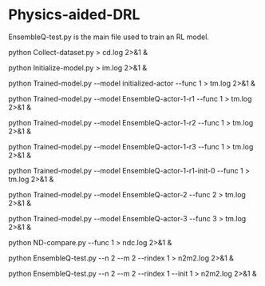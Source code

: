 # Physics-aided-DRL

EnsembleQ-test.py is the main file used to train an RL model.


python Collect-dataset.py > cd.log 2>&1 &

python Initialize-model.py > im.log 2>&1 &

python Trained-model.py --model initialized-actor --func 1 > tm.log 2>&1 &

python Trained-model.py --model EnsembleQ-actor-1-r1 --func 1 > tm.log 2>&1 &

python Trained-model.py --model EnsembleQ-actor-1-r2 --func 1 > tm.log 2>&1 &

python Trained-model.py --model EnsembleQ-actor-1-r3 --func 1 > tm.log 2>&1 &

python Trained-model.py --model EnsembleQ-actor-1-r1-init-0 --func 1 > tm.log 2>&1 &

python Trained-model.py --model EnsembleQ-actor-2 --func 2 > tm.log 2>&1 &

python Trained-model.py --model EnsembleQ-actor-3 --func 3 > tm.log 2>&1 &

python ND-compare.py --func 1 > ndc.log 2>&1 &

python EnsembleQ-test.py --n 2 --m 2 --rindex 1 > n2m2.log 2>&1 &

python EnsembleQ-test.py --n 2 --m 2 --rindex 1 --init 1 > n2m2.log 2>&1 &
